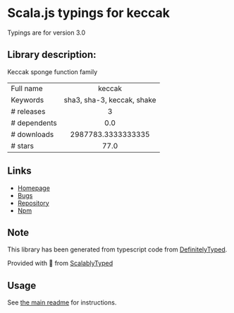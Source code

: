 
# Scala.js typings for keccak

Typings are for version 3.0

## Library description:
Keccak sponge function family

|                    |                 |
| ------------------ | :-------------: |
| Full name          | keccak |
| Keywords           | sha3, sha-3, keccak, shake |
| # releases         | 3 |
| # dependents       | 0.0 |
| # downloads        | 2987783.3333333335 |
| # stars            | 77.0 |

## Links
- [Homepage](https://github.com/cryptocoinjs/keccak#readme)
- [Bugs](https://github.com/cryptocoinjs/keccak/issues)
- [Repository](https://github.com/cryptocoinjs/keccak)
- [Npm](https://www.npmjs.com/package/keccak)
    


## Note
This library has been generated from typescript code from [DefinitelyTyped](https://definitelytyped.org).

Provided with :purple_heart: from [ScalablyTyped](https://github.com/oyvindberg/ScalablyTyped)

## Usage
See [the main readme](../../readme.md) for instructions.


